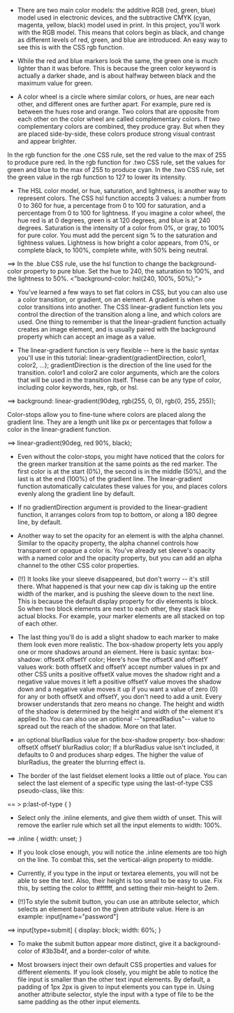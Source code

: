 * There are two main color models: the additive RGB (red, green, blue) model used in electronic devices, and the subtractive CMYK (cyan, magenta, yellow, black) model used in print.
In this project, you'll work with the RGB model. This means that colors begin as black, and change as different levels of red, green, and blue are introduced. An easy way to see this is with the CSS rgb function.

* While the red and blue markers look the same, the green one is much lighter than it was before. This is because the green color keyword is actually a darker shade, and is about halfway between black and the maximum value for green.

* A color wheel is a circle where similar colors, or hues, are near each other, and different ones are further apart. For example, pure red is between the hues rose and orange.
Two colors that are opposite from each other on the color wheel are called complementary colors. If two complementary colors are combined, they produce gray. But when they are placed side-by-side, these colors produce strong visual contrast and appear brighter.

In the rgb function for the .one CSS rule, set the red value to the max of 255 to produce pure red. In the rgb function for .two CSS rule, set the values for green and blue to the max of 255 to produce cyan.
In the .two CSS rule, set the green value in the rgb function to 127 to lower its intensity.

* The HSL color model, or hue, saturation, and lightness, is another way to represent colors.
The CSS hsl function accepts 3 values: a number from 0 to 360 for hue, a percentage from 0 to 100 for saturation, and a percentage from 0 to 100 for lightness.
If you imagine a color wheel, the hue red is at 0 degrees, green is at 120 degrees, and blue is at 240 degrees.
Saturation is the intensity of a color from 0%, or gray, to 100% for pure color. You must add the percent sign % to the saturation and lightness values.
Lightness is how bright a color appears, from 0%, or complete black, to 100%, complete white, with 50% being neutral.

==> In the .blue CSS rule, use the hsl function to change the background-color property to pure blue. Set the hue to 240, the saturation to 100%, and the lightness to 50%. <"background-color: hsl(240, 100%, 50%);">

* You've learned a few ways to set flat colors in CSS, but you can also use a color transition, or gradient, on an element.
A gradient is when one color transitions into another. The CSS linear-gradient function lets you control the direction of the transition along a line, and which colors are used.
One thing to remember is that the linear-gradient function actually creates an image element, and is usually paired with the background property which can accept an image as a value.

* The linear-gradient function is very flexible -- here is the basic syntax you'll use in this tutorial:
linear-gradient(gradientDirection, color1, color2, ...);
gradientDirection is the direction of the line used for the transition. color1 and color2 are color arguments, which are the colors that will be used in the transition itself. These can be any type of color, including color keywords, hex, rgb, or hsl.

==>   background: linear-gradient(90deg, rgb(255, 0, 0), rgb(0, 255, 255));

Color-stops allow you to fine-tune where colors are placed along the gradient line. They are a length unit like px or percentages that follow a color in the linear-gradient function.

==> linear-gradient(90deg, red 90%, black);

* Even without the color-stops, you might have noticed that the colors for the green marker transition at the same points as the red marker. The first color is at the start (0%), the second is in the middle (50%), and the last is at the end (100%) of the gradient line.
The linear-gradient function automatically calculates these values for you, and places colors evenly along the gradient line by default.

* If no gradientDirection argument is provided to the linear-gradient function, it arranges colors from top to bottom, or along a 180 degree line, by default.

* Another way to set the opacity for an element is with the alpha channel. Similar to the opacity property, the alpha channel controls how transparent or opaque a color is.
You've already set sleeve's opacity with a named color and the opacity property, but you can add an alpha channel to the other CSS color properties.

* (!!) It looks like your sleeve disappeared, but don't worry -- it's still there. What happened is that your new cap div is taking up the entire width of the marker, and is pushing the sleeve down to the next line.
This is because the default display property for div elements is block. So when two block elements are next to each other, they stack like actual blocks. For example, your marker elements are all stacked on top of each other.

* The last thing you'll do is add a slight shadow to each marker to make them look even more realistic.
The box-shadow property lets you apply one or more shadows around an element. Here is basic syntax:
box-shadow: offsetX offsetY color;
Here's how the offsetX and offsetY values work:
both offsetX and offsetY accept number values in px and other CSS units
a positive offsetX value moves the shadow right and a negative value moves it left
a positive offsetY value moves the shadow down and a negative value moves it up
if you want a value of zero (0) for any or both offsetX and offsetY, you don't need to add a unit. Every browser understands that zero means no change.
The height and width of the shadow is determined by the height and width of the element it's applied to. You can also use an optional --"spreadRadius"-- value to spread out the reach of the shadow. More on that later.

* an optional blurRadius value for the box-shadow property:
box-shadow: offsetX offsetY blurRadius color;
If a blurRadius value isn't included, it defaults to 0 and produces sharp edges. The higher the value of blurRadius, the greater the blurring effect is.

* The border of the last fieldset element looks a little out of place. You can select the last element of a specific type using the last-of-type CSS pseudo-class, like this:

== > p:last-of-type { }

* Select only the .inline elements, and give them width of unset. This will remove the earlier rule which set all the input elements to width: 100%.

==> .inline {
  width: unset;
}

* If you look close enough, you will notice the .inline elements are too high on the line.
To combat this, set the vertical-align property to middle.

* Currently, if you type in the input or textarea elements, you will not be able to see the text. Also, their height is too small to be easy to use.
Fix this, by setting the color to #ffffff, and setting their min-height to 2em.

* (!!)To style the submit button, you can use an attribute selector, which selects an element based on the given attribute value. Here is an example:
input[name="password"]

==> input[type=submit] {
  display: block;
  width: 60%;
}

* To make the submit button appear more distinct, give it a background-color of #3b3b4f, and a border-color of white.

* Most browsers inject their own default CSS properties and values for different elements. If you look closely, you might be able to notice the file input is smaller than the other text input elements. By default, a padding of 1px 2px is given to input elements you can type in.
Using another attribute selector, style the input with a type of file to be the same padding as the other input elements.